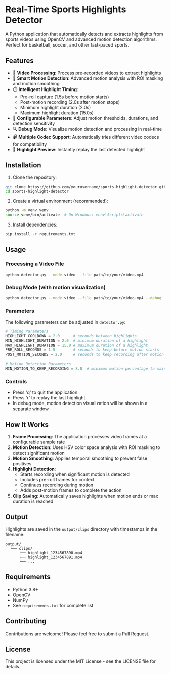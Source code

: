 # Real-Time Sports Highlights Detector

A Python application that automatically detects and extracts highlights from sports videos using OpenCV and advanced motion detection algorithms. Perfect for basketball, soccer, and other fast-paced sports.

## Features

- 🎥 **Video Processing**: Process pre-recorded videos to extract highlights
- 🏀 **Smart Motion Detection**: Advanced motion analysis with ROI masking and motion smoothing
- ⏱️ **Intelligent Highlight Timing**: 
  - Pre-roll capture (1.5s before motion starts)
  - Post-motion recording (2.0s after motion stops)
  - Minimum highlight duration (2.0s)
  - Maximum highlight duration (15.0s)
- 🎯 **Configurable Parameters**: Adjust motion thresholds, durations, and detection sensitivity
- 🔍 **Debug Mode**: Visualize motion detection and processing in real-time
- 📹 **Multiple Codec Support**: Automatically tries different video codecs for compatibility
- 🔄 **Highlight Preview**: Instantly replay the last detected highlight

## Installation

1. Clone the repository:
```bash
git clone https://github.com/yourusername/sports-highlight-detector.git
cd sports-highlight-detector
```

2. Create a virtual environment (recommended):
```bash
python -m venv venv
source venv/bin/activate  # On Windows: venv\Scripts\activate
```

3. Install dependencies:
```bash
pip install -r requirements.txt
```

## Usage

### Processing a Video File
```bash
python detector.py --mode video --file path/to/your/video.mp4
```

### Debug Mode (with motion visualization)
```bash
python detector.py --mode video --file path/to/your/video.mp4 --debug
```

### Parameters
The following parameters can be adjusted in `detector.py`:

```python
# Timing Parameters
HIGHLIGHT_COOLDOWN = 2.0      # seconds between highlights
MIN_HIGHLIGHT_DURATION = 2.0  # minimum duration of a highlight
MAX_HIGHLIGHT_DURATION = 15.0 # maximum duration of a highlight
PRE_ROLL_SECONDS = 1.5        # seconds to keep before motion starts
POST_MOTION_SECONDS = 2.0     # seconds to keep recording after motion stops

# Motion Detection Parameters
MIN_MOTION_TO_KEEP_RECORDING = 8.0  # minimum motion percentage to maintain recording
```

### Controls
- Press 'q' to quit the application
- Press 'r' to replay the last highlight
- In debug mode, motion detection visualization will be shown in a separate window

## How It Works

1. **Frame Processing**: The application processes video frames at a configurable sample rate
2. **Motion Detection**: Uses HSV color space analysis with ROI masking to detect significant motion
3. **Motion Smoothing**: Applies temporal smoothing to prevent false positives
4. **Highlight Detection**: 
   - Starts recording when significant motion is detected
   - Includes pre-roll frames for context
   - Continues recording during motion
   - Adds post-motion frames to complete the action
5. **Clip Saving**: Automatically saves highlights when motion ends or max duration is reached

## Output

Highlights are saved in the `output/clips` directory with timestamps in the filename:
```
output/
  └── clips/
      ├── highlight_1234567890.mp4
      ├── highlight_1234567891.mp4
      └── ...
```

## Requirements

- Python 3.8+
- OpenCV
- NumPy
- See `requirements.txt` for complete list

## Contributing

Contributions are welcome! Please feel free to submit a Pull Request.

## License

This project is licensed under the MIT License - see the LICENSE file for details. 